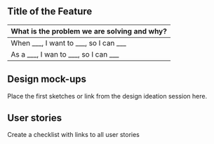 ## Title of the Feature

| What is the problem we are solving and why?  |
| ------------- |
| When ___, I want to ___, so I can ___  | 
| As a ___, I wan to ___, so I can ___  | 

## Design mock-ups
Place the first sketches or link from the design ideation session here.

## User stories
Create a checklist with links to all user stories
